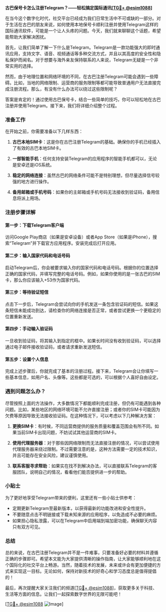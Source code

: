 **古巴保号卡怎么注册Telegram？——轻松搞定国际通讯[[TG💪+ @esim1088](https://t.me/s/esim1088)]**

在当今这个数字化时代，社交平台已经成为我们日常生活中不可或缺的一部分。对于生活在古巴的朋友来说，如何使用本地保号卡顺利注册并使用Telegram这样的国际通讯软件，可能是一个让人头疼的问题。今天，我们就来聊聊这个话题，希望能帮助大家解决困扰。

首先，让我们简单了解一下什么是Telegram。Telegram是一款功能强大的即时通讯应用，支持文字、语音、视频通话等多种交流方式，并且以其高度的安全性和隐私保护而闻名。对于想要与海外亲友保持联系的人来说，Telegram无疑是一个非常实用的选择。

然而，由于地理位置和网络环境的不同，在古巴注册Telegram可能会遇到一些障碍。比如，当地的网络限制、运营商的服务限制等都可能导致普通用户无法直接完成注册流程。那么，有没有什么办法可以绕过这些限制呢？

答案是肯定的！通过使用古巴保号卡，结合一些简单的技巧，你可以轻松地在古巴注册并使用Telegram。接下来，我们将详细介绍整个过程。

### 准备工作

在开始之前，你需要准备以下几样东西：

1. **古巴本地SIM卡**：这是你在古巴注册Telegram的基础。确保你的手机已经插入了有效的古巴本地SIM卡。
   
2. **一部智能手机**：任何支持安装Telegram的应用程序的智能手机都可以，无论是安卓还是iOS系统。

3. **稳定的网络连接**：虽然古巴的网络条件可能不是特别理想，但尽量选择信号较强的地方进行操作。

4. **备用邮箱或手机号码**：如果你的主邮箱或手机号码无法接收到验证码，备用信息将派上用场。

### 注册步骤详解

#### 第一步：下载Telegram客户端
访问Google Play商店（如果是安卓设备）或者App Store（如果是iPhone），搜索“Telegram”并下载官方应用程序。安装完成后打开应用。

#### 第二步：输入国家代码和电话号码
启动Telegram后，你会被要求输入你的国家代码和电话号码。根据你的位置选择正确的国家代码，并填写完整的电话号码。例如，如果你使用的是一张古巴的SIM卡，那么你应该输入+53作为国家代码。

#### 第三步：等待验证短信
点击下一步后，Telegram会尝试向你的手机发送一条包含验证码的短信。如果这条短信未能成功到达，请检查你的网络连接是否正常，或者尝试更换一个更稳定的位置重新发送。

#### 第四步：手动输入验证码
一旦收到验证码，将其输入到指定的框中。如果长时间没有收到验证码，可以选择通过电子邮件接收验证码，或者请求重新发送短信。

#### 第五步：设置个人信息
完成上述步骤后，你就完成了基本的注册过程。接下来，Telegram会让你填写一些基本信息，如用户名、头像等。这些都是可选的，可以根据个人喜好自由设定。

### 遇到问题怎么办？

尽管按照上面的方法操作，大多数情况下都能顺利完成注册，但仍有可能遇到各种问题。比如，某些地区的网络环境可能不允许直接注册；或者你的SIM卡可能因为欠费等原因导致无法接收验证码。在这种情况下，可以考虑以下几种解决方案：

1. **更换SIM卡**：有时候，不同运营商提供的服务质量和覆盖范围会有所不同。如果当前SIM卡出现问题，不妨试试其他运营商的SIM卡。

2. **使用代理服务器**：对于那些因网络限制而无法直接注册的情况，可以尝试使用代理服务器来绕过限制。不过需要注意的是，这种方法需要一定的技术知识，并且可能存在安全风险，建议谨慎使用。

3. **联系客服寻求帮助**：如果实在找不到解决办法，可以直接联系Telegram的客服团队，说明自己的情况，看看他们能否提供进一步的帮助。

### 小贴士

为了更好地享受Telegram带来的便利，这里还有一些小贴士供参考：

- 定期更新Telegram至最新版本，以获得最新的功能改进和安全性提升。
- 不要随意点击不明链接或下载未知来源的应用程序，以免造成不必要的麻烦。
- 如果担心隐私泄露，可以在Telegram中启用端到端加密功能，确保聊天内容只有双方可见。

### 总结

总的来说，在古巴注册Telegram并不是一件难事，只要准备好必要的材料并遵循正确的步骤即可。希望本文能为大家提供清晰的操作指南，让大家能够顺利地在这个国际化的社交平台上畅游。当然，随着技术的发展，未来或许会有更加便捷的方式来实现这一目标。无论如何，保持对新技术的好奇心和学习态度总是值得提倡的！

最后，再次提醒大家关注我们的频道[[TG💪+ @esim1088](https://t.me/s/esim1088)]，获取更多关于科技、生活等方面的信息。让我们一起探索数字世界的无限可能吧！

[[TG💪+ @esim1088](https://t.me/s/esim1088) ![Image](https://i.postimg.cc/4NQfJmqS/Snipaste-2025-05-13-00-14-12.png)]